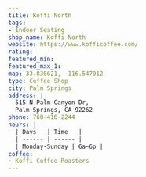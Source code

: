 ```yaml
---
title: Koffi North
tags:
- Indoor Seating
shop_name: Koffi North
website: https://www.kofficoffee.com/
rating: 
featured_min: 
featured_max_1: 
map: 33.830621, -116.547012
type: Coffee Shop
city: Palm Springs
address: |-
  515 N Palm Canyon Dr,
  Palm Springs, CA 92262
phone: 760-416-2244
hours: |-
  | Days   | Time   |
  | ------ | ------ |
  | Monday-Sunday | 6a–6p |
coffee:
- Koffi Coffee Roasters
---
```


